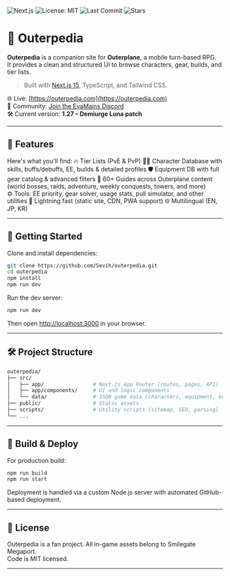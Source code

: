 ![Next.js](https://img.shields.io/badge/Next.js-15-blue?logo=nextdotjs)
![License: MIT](https://img.shields.io/badge/License-MIT-yellow.svg)
![Last Commit](https://img.shields.io/github/last-commit/Sevih/outerpedia)
![Stars](https://img.shields.io/github/stars/Sevih/outerpedia?style=social)

# 🌌 Outerpedia

**Outerpedia** is a companion site for **Outerplane**, a mobile turn-based RPG.  
It provides a clean and structured UI to browse characters, gear, builds, and tier lists.

> Built with [Next.js 15](https://nextjs.org), TypeScript, and Tailwind CSS.

🌐 Live: [https://outerpedia.com](https://outerpedia.com)  
💬 Community: [Join the EvaMains Discord](hhttps://discord.com/invite/keGhVQWsHv)  
🛠️ Current version: **1.27 – Demiurge Luna patch**

---

## 🚀 Features

Here's what you'll find:
🔥 Tier Lists (PvE & PvP)
🧙‍♀️ Character Database with skills, buffs/debuffs, EE, builds & detailed profiles
🛡️ Equipment DB with full gear catalog & advanced filters
📘 60+ Guides across Outerplane content (world bosses, raids, adventure, weekly conquests, towers, and more)
⚙️ Tools: EE priority, gear solver, usage stats, pull simulator, and other utilities
🚀 Lightning fast (static site, CDN, PWA support)
🌐 Multilingual (EN, JP, KR)

---

## 🧰 Getting Started

Clone and install dependencies:

```bash
git clone https://github.com/Sevih/outerpedia.git
cd outerpedia
npm install
npm run dev
```

Run the dev server:

```bash
npm run dev
```

Then open [http://localhost:3000](http://localhost:3000) in your browser.

---

## 🛠 Project Structure

```bash
outerpedia/
├── src/
│   ├── app/                # Next.js App Router (routes, pages, API)
│   ├── app/components/     # UI and logic components
│   └── data/               # JSON game data (characters, equipment, buffs, etc.)
├── public/                 # Static assets
├── scripts/                # Utility scripts (sitemap, SEO, parsing)
└── ...

```
---

## 🔧 Build & Deploy

For production build:

```bash
npm run build
npm run start
```

Deployment is handled via a custom Node.js server with automated GitHub-based deployment.

---

## 📜 License

Outerpedia is a fan project. All in-game assets belong to Smilegate Megaport.  
Code is MIT licensed.

---
